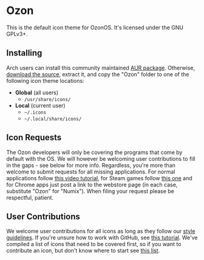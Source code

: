 # Ozon
This is the default icon theme for OzonOS. It's licensed under the GNU GPLv3+.

## Installing
Arch users can install this community maintained [AUR package](https://aur.archlinux.org/packages/ozon-icon-theme-git/). Otherwise, [download the source](https://github.com/ozonos/ozon-icon-theme/archive/master.zip), extract it, and copy the "Ozon" folder to one of the following icon theme locations:

* **Global** (all users)
  * `/usr/share/icons/`
* **Local** (current user)
  * `~/.icons`
  * `~/.local/share/icons/`

## Icon Requests
The Ozon developers will only be covering the programs that come by default with the OS. We will however be welcoming user contributions to fill in the gaps - see below for more info. Regardless, you're more than welcome to submit requests for all missing applications. For normal applications follow [this video tutorial](https://plus.google.com/+NumixprojectOrg/posts/DkRmhFZuWez), for Steam games follow [this one](https://www.youtube.com/watch?v=BuUy4CzCoXc) and for Chrome apps just post a link to the webstore page (in each case, substitute "Ozon" for "Numix"). When filing your request please be respectful, patient.

## User Contributions
We welcome user contributions for all icons as long as they follow our [style guidelines](https://github.com/ozonos/ozon-icon-theme/wiki/Guidelines). If you're unsure how to work with GitHub, see [this tutorial](https://github.com/ozonos/ozon-icon-theme/wiki/Contributing). We've compiled a list of icons that need to be covered first, so if you want to contribute an icon, but don't know where to start see [this list](https://github.com/ozonos/ozon-icon-theme/labels/community).
